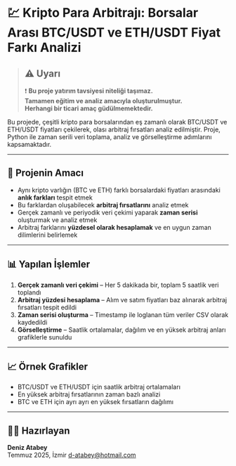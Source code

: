 # 💹 Kripto Para Arbitrajı: Borsalar Arası BTC/USDT ve ETH/USDT Fiyat Farkı Analizi

>## ⚠️ Uyarı
>
>❗️ **Bu proje **yatırım tavsiyesi** niteliği taşımaz.**  
>**Tamamen **eğitim ve analiz** amacıyla oluşturulmuştur.**  
>**Herhangi bir ticari amaç güdülmemektedir.**

Bu projede, çeşitli kripto para borsalarından eş zamanlı olarak BTC/USDT ve ETH/USDT fiyatları çekilerek, olası arbitraj fırsatları analiz edilmiştir. Proje, Python ile zaman serili veri toplama, analiz ve görselleştirme adımlarını kapsamaktadır.

---


## 🧠 Projenin Amacı

- Aynı kripto varlığın (BTC ve ETH) farklı borsalardaki fiyatları arasındaki **anlık farkları** tespit etmek
- Bu farklardan oluşabilecek **arbitraj fırsatlarını** analiz etmek
- Gerçek zamanlı ve periyodik veri çekimi yaparak **zaman serisi** oluşturmak ve analiz etmek
- Arbitraj farklarını **yüzdesel olarak hesaplamak** ve en uygun zaman dilimlerini belirlemek

---

## 📊 Yapılan İşlemler

1. **Gerçek zamanlı veri çekimi** – Her 5 dakikada bir, toplam 5 saatlik veri toplandı
2. **Arbitraj yüzdesi hesaplama** – Alım ve satım fiyatları baz alınarak arbitraj fırsatları tespit edildi
3. **Zaman serisi oluşturma** – Timestamp ile loglanan tüm veriler CSV olarak kaydedildi
4. **Görselleştirme** – Saatlik ortalamalar, dağılım ve en yüksek arbitraj anları grafiklerle sunuldu

---

## 📈 Örnek Grafikler

- BTC/USDT ve ETH/USDT için saatlik arbitraj ortalamaları  
- En yüksek arbitraj fırsatlarının zaman bazlı analizi  
- BTC ve ETH için ayrı ayrı en yüksek fırsatların dağılımı

---

## 🧑‍💻 Hazırlayan

**Deniz Atabey**  
Temmuz 2025, İzmir
d-atabey@hotmail.com


